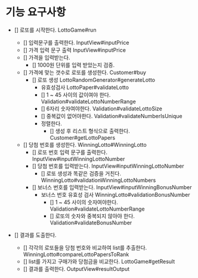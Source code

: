 # 기능 요구사항

- [] 로또를 시작한다. LottoGame#run
    - [] 입력문구를 출력한다. InputView#inputPrice
    - [] 가격 입력 문구 출력 InputView#inputPrice
    - [] 가격을 입력받는다.
        - [] 1000원 단위를 입력 받았는지 검증.
    - [] 가격에 맞는 갯수로 로또를 생성한다. Customer#buy
        - [] 로또 생성 LottoRandomGenerator#generateLotto
            - 유효성검사 LottoPaper#validateLotto
            - [] 1 ~ 45 사이의 값이여야 한다. Validation#validateLottoNumberRange
            - [] 6자리 숫자여야한다. Validation#validateLottoSize
            - [] 중복값이 없어야한다. Validation#validateNumberIsUnique
            - 정렬한다.
                - [] 생성 후 리스트 형식으로 출력한다. Customer#getLottoPapers
    - [] 당첨 번호를 생성한다. WinningLotto#WinningLotto
        - [] 로또 번호 입력 문구를 출력한다. InputView#inputWinningLottoNumber
        - [] 당첨 번호를 입력받는다. InputView#inputWinningLottoNumber
            - [] 로또 생성과 똑같은 검증을 거친다. WinningLotto#validationWinningLottoNumbers
        - [] 보너스 번호를 입력받는다. InputView#inputWinningBonusNumber
            - 보너스 번호 유효성 검사 WinningLotto#validationBonusNumber
                - [] 1 ~ 45 사이의 숫자여야한다. Validation#validateLottoNumberRange
                - [] 로또의 숫자와 중복되지 않아야 한다. Validation#validateBonusNumber

- [] 결과를 도출한다.
    - [] 각각의 로또들을 당첨 번호와 비교하여 list를 추출한다. WinningLotto#compareLottoPapersToRank
    - [] list를 가지고 구매가와 당첨금을 비교한다. LottoGame#getResult
    - [] 결과를 출력한다. OutputView#resultOutput
